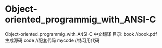 # Object-oriented_programmig_with_ANSI-C
Object-oriented_programmig_with_ANSI-C 中文翻译
目录:
	book	//book.pdf 生成源码
 	code	//配套代码
 	mycode	//练习用代码
